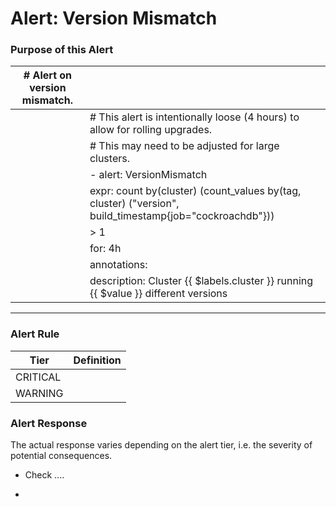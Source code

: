 # Alert: Version Mismatch

### Purpose of this Alert

<describe>

| # Alert on version mismatch. |                                                              |
| ---------------------------- | ------------------------------------------------------------ |
|                              | # This alert is intentionally loose (4 hours) to allow for rolling upgrades. |
|                              | # This may need to be adjusted for large clusters.           |
|                              | - alert: VersionMismatch                                     |
|                              | expr: count by(cluster) (count_values by(tag, cluster) ("version", build_timestamp{job="cockroachdb"})) |
|                              | > 1                                                          |
|                              | for: 4h                                                      |
|                              | annotations:                                                 |
|                              | description: Cluster {{ $labels.cluster }} running {{ $value }} different versions |



------

### Alert Rule

| Tier     | Definition |
| -------- | ---------- |
| CRITICAL |            |
| WARNING  |            |



### Alert Response

The actual response varies depending on the alert tier, i.e. the severity of potential consequences.

- Check ....

- 

